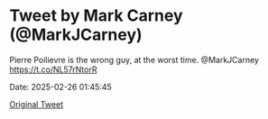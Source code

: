# Tweet by Mark Carney (@MarkJCarney)

Pierre Poilievre is the wrong guy, at the worst time. @MarkJCarney https://t.co/NL57rNtorR

Date: 2025-02-26 01:45:45

[Original Tweet](https://x.com/MarkJCarney/status/1894564477686706357)
